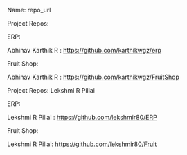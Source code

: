 Name: repo_url

Project Repos:

ERP:

Abhinav Karthik R : https://github.com/karthikwgz/erp


Fruit Shop:

Abhinav Karthik R : https://github.com/karthikwgz/FruitShop



Project Repos: Lekshmi R Pillai

ERP:

Lekshmi R Pillai : https://github.com/lekshmir80/ERP


Fruit Shop:

Lekshmi R Pillai: https://github.com/lekshmir80/Fruit


